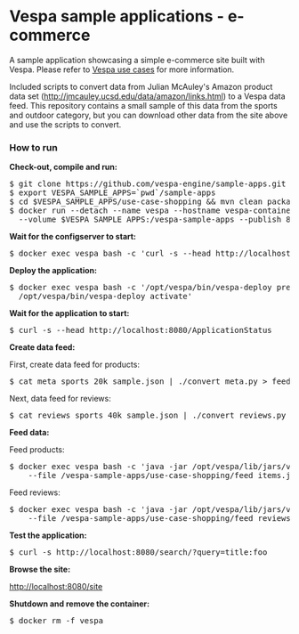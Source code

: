 <!-- Copyright 2019 Oath Inc. Licensed under the terms of the Apache 2.0 license. See LICENSE in the project root. -->

# Vespa sample applications - e-commerce

A sample application showcasing a simple e-commerce site built with Vespa. 
Please refer to [Vespa use cases](https://docs.vespa.ai/documentation/use_cases.html) 
for more information.

Included scripts to convert data from Julian McAuley's Amazon product data set
(http://jmcauley.ucsd.edu/data/amazon/links.html)
to a Vespa data feed. This repository contains a small sample of this data from 
the sports and outdoor category, but you can download other data from the site 
above and use the scripts to convert. 

### How to run

**Check-out, compile and run:**

<pre data-test="exec">
$ git clone https://github.com/vespa-engine/sample-apps.git
$ export VESPA_SAMPLE_APPS=`pwd`/sample-apps
$ cd $VESPA_SAMPLE_APPS/use-case-shopping &amp;&amp; mvn clean package
$ docker run --detach --name vespa --hostname vespa-container --privileged \
  --volume $VESPA_SAMPLE_APPS:/vespa-sample-apps --publish 8080:8080 vespaengine/vespa
</pre>

**Wait for the configserver to start:**

<pre data-test="exec" data-test-wait-for="200 OK">
$ docker exec vespa bash -c 'curl -s --head http://localhost:19071/ApplicationStatus'
</pre>

**Deploy the application:**

<pre data-test="exec">
$ docker exec vespa bash -c '/opt/vespa/bin/vespa-deploy prepare /vespa-sample-apps/use-case-shopping/target/application.zip && \
  /opt/vespa/bin/vespa-deploy activate'
</pre>

**Wait for the application to start:**

<pre data-test="exec" data-test-wait-for="200 OK">
$ curl -s --head http://localhost:8080/ApplicationStatus
</pre>

**Create data feed:**

First, create data feed for products:

<pre data-test="exec">
$ cat meta_sports_20k_sample.json | ./convert_meta.py > feed_items.json
</pre>

Next, data feed for reviews:

<pre data-test="exec">
$ cat reviews_sports_40k_sample.json | ./convert_reviews.py > feed_reviews.json
</pre>

**Feed data:**

Feed products:

<pre data-test="exec">
$ docker exec vespa bash -c 'java -jar /opt/vespa/lib/jars/vespa-http-client-jar-with-dependencies.jar \
    --file /vespa-sample-apps/use-case-shopping/feed_items.json --host localhost --port 8080'
</pre>

Feed reviews:

<pre data-test="exec">
$ docker exec vespa bash -c 'java -jar /opt/vespa/lib/jars/vespa-http-client-jar-with-dependencies.jar \
    --file /vespa-sample-apps/use-case-shopping/feed_reviews.json --host localhost --port 8080'
</pre>

**Test the application:**

<pre data-test="exec" data-test-assert-contains="test:hit">
$ curl -s http://localhost:8080/search/?query=title:foo
</pre>

**Browse the site:**

[http://localhost:8080/site](http://localhost:8080/site)

**Shutdown and remove the container:**
<pre data-test="after">
$ docker rm -f vespa
</pre>




